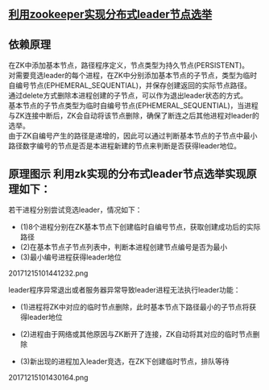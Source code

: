 ## [利用zookeeper实现分布式leader节点选举](https://blog.csdn.net/johnson_moon/article/details/78809995)

## 依赖原理

在ZK中添加基本节点，路径程序定义，节点类型为持久节点\(PERSISTENT\)。  
对需要竞选leader的每个进程，在ZK中分别添加基本节点的子节点，类型为临时自编号节点\(EPHEMERAL\_SEQUENTIAL\)，并保存创建返回的实际节点路径。  
通过delete方式删除本进程创建的子节点，可以作为退出leader状态的方式。  
基本节点的子节点类型为临时自编号节点\(EPHEMERAL\_SEQUENTIAL\)，当进程与ZK连接中断后，ZK会自动将该节点删除，确保了断连之后其他进程对leader的选举。  
由于ZK自编号产生的路径是递增的，因此可以通过判断基本节点的子节点中最小路径数字编号的节点是否是本进程新建的节点来判断是否获得leader地位。

## 原理图示 利用zk实现的分布式leader节点选举实现原理如下：

若干进程分别尝试竞选leader，情况如下：

* \(1\)8个进程分别在ZK基本节点下创建临时自编号节点，获取创建成功后的实际路径 
* \(2\)在基本节点子节点列表中，判断本进程创建节点编号是否为最小 
* \(3\)最小编号进程获得leader地位 

20171215101441232.png

leader程序异常退出或者服务器异常导致leader进程无法执行leader功能：

* \(1\)进程将ZK中对应的临时节点删除，此时基本节点下路径最小的子节点将获得leader地位

* \(2\)进程由于网络或其他原因与ZK断开了连接，ZK自动将其对应的临时节点删除

* \(3\)新出现的进程加入leader竞选，在ZK下创建临时节点，排队等待

20171215101430164.png



